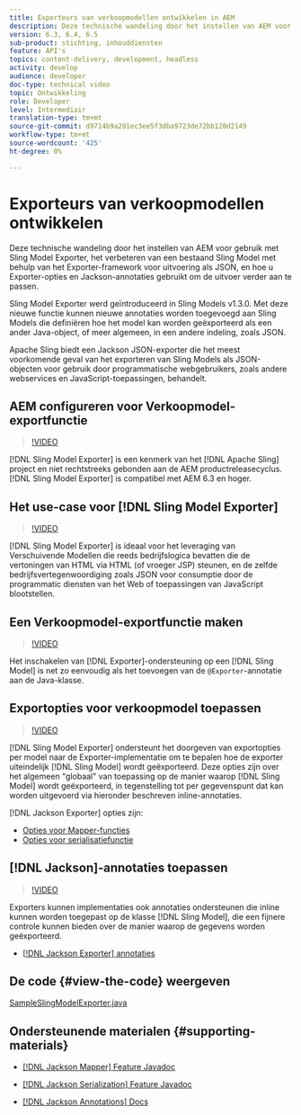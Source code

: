 ```yaml
---
title: Exporteurs van verkoopmodellen ontwikkelen in AEM
description: Deze technische wandeling door het instellen van AEM voor gebruik met Sling Model Exporter, het verbeteren van een bestaand Sling Model met behulp van het Exporter-framework voor uitvoering als JSON, en hoe u Exporter-opties en Jackson-annotaties gebruikt om de uitvoer verder aan te passen.
version: 6.3, 6.4, 6.5
sub-product: stichting, inhouddiensten
feature: API's
topics: content-delivery, development, headless
activity: develop
audience: developer
doc-type: technical video
topic: Ontwikkeling
role: Developer
level: Intermediair
translation-type: tm+mt
source-git-commit: d9714b9a291ec3ee5f3dba9723de72bb120d2149
workflow-type: tm+mt
source-wordcount: '425'
ht-degree: 0%

---
```



# Exporteurs van verkoopmodellen ontwikkelen

Deze technische wandeling door het instellen van AEM voor gebruik met Sling Model Exporter, het verbeteren van een bestaand Sling Model met behulp van het Exporter-framework voor uitvoering als JSON, en hoe u Exporter-opties en Jackson-annotaties gebruikt om de uitvoer verder aan te passen.

Sling Model Exporter werd geïntroduceerd in Sling Models v1.3.0. Met deze nieuwe functie kunnen nieuwe annotaties worden toegevoegd aan Sling Models die definiëren hoe het model kan worden geëxporteerd als een ander Java-object, of meer algemeen, in een andere indeling, zoals JSON.

Apache Sling biedt een Jackson JSON-exporter die het meest voorkomende geval van het exporteren van Sling Models als JSON-objecten voor gebruik door programmatische webgebruikers, zoals andere webservices en JavaScript-toepassingen, behandelt.

## AEM configureren voor Verkoopmodel-exportfunctie

>[!VIDEO](https://video.tv.adobe.com/v/16862/?quality=12&learn=on)

[!DNL Sling Model Exporter] is een kenmerk van het  [!DNL Apache Sling] project en niet rechtstreeks gebonden aan de AEM productreleasecyclus. [!DNL Sling Model Exporter] is compatibel met AEM 6.3 en hoger.

## Het use-case voor [!DNL Sling Model Exporter]

>[!VIDEO](https://video.tv.adobe.com/v/16863/?quality=12&learn=on)

[!DNL Sling Model Exporter] is ideaal voor het leveraging van Verschuivende Modellen die reeds bedrijfslogica bevatten die de vertoningen van HTML via HTML (of vroeger JSP) steunen, en de zelfde bedrijfsvertegenwoordiging zoals JSON voor consumptie door de programmatic diensten van het Web of toepassingen van JavaScript blootstellen.

## Een Verkoopmodel-exportfunctie maken

>[!VIDEO](https://video.tv.adobe.com/v/16864/?quality=12&learn=on)

Het inschakelen van [!DNL Exporter]-ondersteuning op een [!DNL Sling Model] is net zo eenvoudig als het toevoegen van de `@Exporter`-annotatie aan de Java-klasse.

## Exportopties voor verkoopmodel toepassen

>[!VIDEO](https://video.tv.adobe.com/v/16865/?quality=12&learn=on)

[!DNL Sling Model Exporter] ondersteunt het doorgeven van exportopties per model naar de Exporter-implementatie om te bepalen hoe de exporter uiteindelijk  [!DNL Sling Model] wordt geëxporteerd. Deze opties zijn over het algemeen &quot;globaal&quot; van toepassing op de manier waarop [!DNL Sling Model] wordt geëxporteerd, in tegenstelling tot per gegevenspunt dat kan worden uitgevoerd via hieronder beschreven inline-annotaties.

[!DNL Jackson Exporter] opties zijn:

* [Opties voor Mapper-functies](https://static.javadoc.io/com.fasterxml.jackson.core/jackson-databind/2.8.5/com/fasterxml/jackson/databind/MapperFeature.html)
* [Opties voor serialisatiefunctie](https://static.javadoc.io/com.fasterxml.jackson.core/jackson-databind/2.8.5/com/fasterxml/jackson/databind/SerializationFeature.html)

## [!DNL Jackson]-annotaties toepassen

>[!VIDEO](https://video.tv.adobe.com/v/16866/?quality=12&learn=on)

Exporters kunnen implementaties ook annotaties ondersteunen die inline kunnen worden toegepast op de klasse [!DNL Sling Model], die een fijnere controle kunnen bieden over de manier waarop de gegevens worden geëxporteerd.

* [[!DNL Jackson Exporter] annotaties](https://github.com/FasterXML/jackson-annotations/wiki/Jackson-Annotations)

## De code {#view-the-code} weergeven

[SampleSlingModelExporter.java](https://github.com/Adobe-Consulting-Services/acs-aem-samples/blob/master/core/src/main/java/com/adobe/acs/samples/models/SampleSlingModelExporter.java)

## Ondersteunende materialen {#supporting-materials}

* [[!DNL Jackson Mapper] Feature Javadoc](https://static.javadoc.io/com.fasterxml.jackson.core/jackson-databind/2.8.5/com/fasterxml/jackson/databind/MapperFeature.html)
* [[!DNL Jackson Serialization] Feature Javadoc](https://static.javadoc.io/com.fasterxml.jackson.core/jackson-databind/2.8.5/com/fasterxml/jackson/databind/SerializationFeature.html)

* [[!DNL Jackson Annotations] Docs](https://github.com/FasterXML/jackson-annotations/wiki/Jackson-Annotations)
